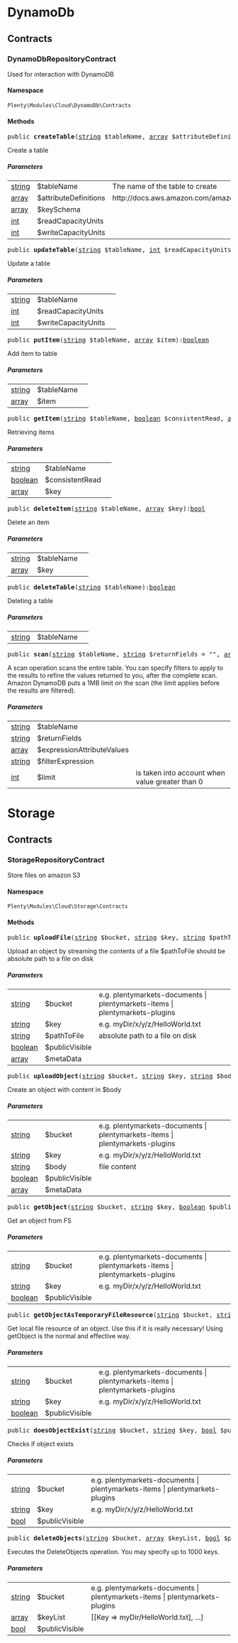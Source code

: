 

# DynamoDb<a name="cloud_dynamodb"></a>
    
## Contracts<a name="cloud_dynamodb_contracts"></a>
### DynamoDbRepositoryContract<a name="cloud_contracts_dynamodbrepositorycontract"></a>

Used for interaction with DynamoDB

#### Namespace

`Plenty\Modules\Cloud\DynamoDb\Contracts`



#### Methods

<pre>public <strong>createTable</strong>(<a target="_blank" href="http://php.net/string">string</a> $tableName, <a target="_blank" href="http://php.net/array">array</a> $attributeDefinitions, <a target="_blank" href="http://php.net/array">array</a> $keySchema, <a target="_blank" href="http://php.net/int">int</a> $readCapacityUnits = 3, <a target="_blank" href="http://php.net/int">int</a> $writeCapacityUnits = 2):<a target="_blank" href="http://php.net/boolean">boolean</a></pre>
    
Create a table
    
##### <strong>Parameters</strong>
    
<table class="table table-condensed">    <tr>
        <td><a target="_blank" href="http://php.net/string">string</a></td>
        <td>$tableName</td>
        <td>The name of the table to create</td>
    </tr>
    <tr>
        <td><a target="_blank" href="http://php.net/array">array</a></td>
        <td>$attributeDefinitions</td>
        <td>http://docs.aws.amazon.com/amazondynamodb/latest/APIReference/API_AttributeValue.html</td>
    </tr>
    <tr>
        <td><a target="_blank" href="http://php.net/array">array</a></td>
        <td>$keySchema</td>
        <td></td>
    </tr>
    <tr>
        <td><a target="_blank" href="http://php.net/int">int</a></td>
        <td>$readCapacityUnits</td>
        <td></td>
    </tr>
    <tr>
        <td><a target="_blank" href="http://php.net/int">int</a></td>
        <td>$writeCapacityUnits</td>
        <td></td>
    </tr>
</table>


<pre>public <strong>updateTable</strong>(<a target="_blank" href="http://php.net/string">string</a> $tableName, <a target="_blank" href="http://php.net/int">int</a> $readCapacityUnits = 3, <a target="_blank" href="http://php.net/int">int</a> $writeCapacityUnits = 2):<a target="_blank" href="http://php.net/boolean">boolean</a></pre>
    
Update a table
    
##### <strong>Parameters</strong>
    
<table class="table table-condensed">    <tr>
        <td><a target="_blank" href="http://php.net/string">string</a></td>
        <td>$tableName</td>
        <td></td>
    </tr>
    <tr>
        <td><a target="_blank" href="http://php.net/int">int</a></td>
        <td>$readCapacityUnits</td>
        <td></td>
    </tr>
    <tr>
        <td><a target="_blank" href="http://php.net/int">int</a></td>
        <td>$writeCapacityUnits</td>
        <td></td>
    </tr>
</table>


<pre>public <strong>putItem</strong>(<a target="_blank" href="http://php.net/string">string</a> $tableName, <a target="_blank" href="http://php.net/array">array</a> $item):<a target="_blank" href="http://php.net/boolean">boolean</a></pre>
    
Add item to table
    
##### <strong>Parameters</strong>
    
<table class="table table-condensed">    <tr>
        <td><a target="_blank" href="http://php.net/string">string</a></td>
        <td>$tableName</td>
        <td></td>
    </tr>
    <tr>
        <td><a target="_blank" href="http://php.net/array">array</a></td>
        <td>$item</td>
        <td></td>
    </tr>
</table>


<pre>public <strong>getItem</strong>(<a target="_blank" href="http://php.net/string">string</a> $tableName, <a target="_blank" href="http://php.net/boolean">boolean</a> $consistentRead, <a target="_blank" href="http://php.net/array">array</a> $key):<a target="_blank" href="http://php.net/array">array</a></pre>
    
Retrieving items
    
##### <strong>Parameters</strong>
    
<table class="table table-condensed">    <tr>
        <td><a target="_blank" href="http://php.net/string">string</a></td>
        <td>$tableName</td>
        <td></td>
    </tr>
    <tr>
        <td><a target="_blank" href="http://php.net/boolean">boolean</a></td>
        <td>$consistentRead</td>
        <td></td>
    </tr>
    <tr>
        <td><a target="_blank" href="http://php.net/array">array</a></td>
        <td>$key</td>
        <td></td>
    </tr>
</table>


<pre>public <strong>deleteItem</strong>(<a target="_blank" href="http://php.net/string">string</a> $tableName, <a target="_blank" href="http://php.net/array">array</a> $key):<a target="_blank" href="http://php.net/bool">bool</a></pre>
    
Delete an item
    
##### <strong>Parameters</strong>
    
<table class="table table-condensed">    <tr>
        <td><a target="_blank" href="http://php.net/string">string</a></td>
        <td>$tableName</td>
        <td></td>
    </tr>
    <tr>
        <td><a target="_blank" href="http://php.net/array">array</a></td>
        <td>$key</td>
        <td></td>
    </tr>
</table>


<pre>public <strong>deleteTable</strong>(<a target="_blank" href="http://php.net/string">string</a> $tableName):<a target="_blank" href="http://php.net/boolean">boolean</a></pre>
    
Deleting a table
    
##### <strong>Parameters</strong>
    
<table class="table table-condensed">    <tr>
        <td><a target="_blank" href="http://php.net/string">string</a></td>
        <td>$tableName</td>
        <td></td>
    </tr>
</table>


<pre>public <strong>scan</strong>(<a target="_blank" href="http://php.net/string">string</a> $tableName, <a target="_blank" href="http://php.net/string">string</a> $returnFields = &quot;&quot;, <a target="_blank" href="http://php.net/array">array</a> $expressionAttributeValues = [], <a target="_blank" href="http://php.net/string">string</a> $filterExpression = &quot;&quot;, <a target="_blank" href="http://php.net/int">int</a> $limit):<a href="miscellaneous#miscellaneous__void">void</a>
</pre>
    
A scan operation scans the entire table. You can specify filters to apply to the results to refine the values
returned to you, after the complete scan. Amazon DynamoDB puts a 1MB limit on the scan (the limit applies before
the results are filtered).
    
##### <strong>Parameters</strong>
    
<table class="table table-condensed">    <tr>
        <td><a target="_blank" href="http://php.net/string">string</a></td>
        <td>$tableName</td>
        <td></td>
    </tr>
    <tr>
        <td><a target="_blank" href="http://php.net/string">string</a></td>
        <td>$returnFields</td>
        <td></td>
    </tr>
    <tr>
        <td><a target="_blank" href="http://php.net/array">array</a></td>
        <td>$expressionAttributeValues</td>
        <td></td>
    </tr>
    <tr>
        <td><a target="_blank" href="http://php.net/string">string</a></td>
        <td>$filterExpression</td>
        <td></td>
    </tr>
    <tr>
        <td><a target="_blank" href="http://php.net/int">int</a></td>
        <td>$limit</td>
        <td>is taken into account when value greater than 0</td>
    </tr>
</table>


# Storage<a name="cloud_storage"></a>
    
## Contracts<a name="cloud_storage_contracts"></a>
### StorageRepositoryContract<a name="cloud_contracts_storagerepositorycontract"></a>

Store files on amazon S3

#### Namespace

`Plenty\Modules\Cloud\Storage\Contracts`



#### Methods

<pre>public <strong>uploadFile</strong>(<a target="_blank" href="http://php.net/string">string</a> $bucket, <a target="_blank" href="http://php.net/string">string</a> $key, <a target="_blank" href="http://php.net/string">string</a> $pathToFile, <a target="_blank" href="http://php.net/boolean">boolean</a> $publicVisible = false, <a target="_blank" href="http://php.net/array">array</a> $metaData = []):<a target="_blank" href="http://php.net/boolean">boolean</a></pre>
    
Upload an object by streaming the contents of a file $pathToFile should be absolute path to a file on disk
    
##### <strong>Parameters</strong>
    
<table class="table table-condensed">    <tr>
        <td><a target="_blank" href="http://php.net/string">string</a></td>
        <td>$bucket</td>
        <td>e.g. plentymarkets-documents | plentymarkets-items | plentymarkets-plugins</td>
    </tr>
    <tr>
        <td><a target="_blank" href="http://php.net/string">string</a></td>
        <td>$key</td>
        <td>e.g. myDir/x/y/z/HelloWorld.txt</td>
    </tr>
    <tr>
        <td><a target="_blank" href="http://php.net/string">string</a></td>
        <td>$pathToFile</td>
        <td>absolute path to a file on disk</td>
    </tr>
    <tr>
        <td><a target="_blank" href="http://php.net/boolean">boolean</a></td>
        <td>$publicVisible</td>
        <td></td>
    </tr>
    <tr>
        <td><a target="_blank" href="http://php.net/array">array</a></td>
        <td>$metaData</td>
        <td></td>
    </tr>
</table>


<pre>public <strong>uploadObject</strong>(<a target="_blank" href="http://php.net/string">string</a> $bucket, <a target="_blank" href="http://php.net/string">string</a> $key, <a target="_blank" href="http://php.net/string">string</a> $body, <a target="_blank" href="http://php.net/boolean">boolean</a> $publicVisible = false, <a target="_blank" href="http://php.net/array">array</a> $metaData = []):<a target="_blank" href="http://php.net/boolean">boolean</a></pre>
    
Create an object with content in $body
    
##### <strong>Parameters</strong>
    
<table class="table table-condensed">    <tr>
        <td><a target="_blank" href="http://php.net/string">string</a></td>
        <td>$bucket</td>
        <td>e.g. plentymarkets-documents | plentymarkets-items | plentymarkets-plugins</td>
    </tr>
    <tr>
        <td><a target="_blank" href="http://php.net/string">string</a></td>
        <td>$key</td>
        <td>e.g. myDir/x/y/z/HelloWorld.txt</td>
    </tr>
    <tr>
        <td><a target="_blank" href="http://php.net/string">string</a></td>
        <td>$body</td>
        <td>file content</td>
    </tr>
    <tr>
        <td><a target="_blank" href="http://php.net/boolean">boolean</a></td>
        <td>$publicVisible</td>
        <td></td>
    </tr>
    <tr>
        <td><a target="_blank" href="http://php.net/array">array</a></td>
        <td>$metaData</td>
        <td></td>
    </tr>
</table>


<pre>public <strong>getObject</strong>(<a target="_blank" href="http://php.net/string">string</a> $bucket, <a target="_blank" href="http://php.net/string">string</a> $key, <a target="_blank" href="http://php.net/boolean">boolean</a> $publicVisible = false):<a target="_blank" href="http://php.net/array">array</a></pre>
    
Get an object from FS
    
##### <strong>Parameters</strong>
    
<table class="table table-condensed">    <tr>
        <td><a target="_blank" href="http://php.net/string">string</a></td>
        <td>$bucket</td>
        <td>e.g. plentymarkets-documents | plentymarkets-items | plentymarkets-plugins</td>
    </tr>
    <tr>
        <td><a target="_blank" href="http://php.net/string">string</a></td>
        <td>$key</td>
        <td>e.g. myDir/x/y/z/HelloWorld.txt</td>
    </tr>
    <tr>
        <td><a target="_blank" href="http://php.net/boolean">boolean</a></td>
        <td>$publicVisible</td>
        <td></td>
    </tr>
</table>


<pre>public <strong>getObjectAsTemporaryFileResource</strong>(<a target="_blank" href="http://php.net/string">string</a> $bucket, <a target="_blank" href="http://php.net/string">string</a> $key, <a target="_blank" href="http://php.net/boolean">boolean</a> $publicVisible = false):<a target="_blank" href="http://php.net/string">string</a></pre>
    
Get local file resource of an object. Use this if it is really necessary! Using getObject is the normal and effective way.
    
##### <strong>Parameters</strong>
    
<table class="table table-condensed">    <tr>
        <td><a target="_blank" href="http://php.net/string">string</a></td>
        <td>$bucket</td>
        <td>e.g. plentymarkets-documents | plentymarkets-items | plentymarkets-plugins</td>
    </tr>
    <tr>
        <td><a target="_blank" href="http://php.net/string">string</a></td>
        <td>$key</td>
        <td>e.g. myDir/x/y/z/HelloWorld.txt</td>
    </tr>
    <tr>
        <td><a target="_blank" href="http://php.net/boolean">boolean</a></td>
        <td>$publicVisible</td>
        <td></td>
    </tr>
</table>


<pre>public <strong>doesObjectExist</strong>(<a target="_blank" href="http://php.net/string">string</a> $bucket, <a target="_blank" href="http://php.net/string">string</a> $key, <a target="_blank" href="http://php.net/bool">bool</a> $publicVisible = false):<a target="_blank" href="http://php.net/bool">bool</a></pre>
    
Checks if object exists
    
##### <strong>Parameters</strong>
    
<table class="table table-condensed">    <tr>
        <td><a target="_blank" href="http://php.net/string">string</a></td>
        <td>$bucket</td>
        <td>e.g. plentymarkets-documents | plentymarkets-items | plentymarkets-plugins</td>
    </tr>
    <tr>
        <td><a target="_blank" href="http://php.net/string">string</a></td>
        <td>$key</td>
        <td>e.g. myDir/x/y/z/HelloWorld.txt</td>
    </tr>
    <tr>
        <td><a target="_blank" href="http://php.net/bool">bool</a></td>
        <td>$publicVisible</td>
        <td></td>
    </tr>
</table>


<pre>public <strong>deleteObjects</strong>(<a target="_blank" href="http://php.net/string">string</a> $bucket, <a target="_blank" href="http://php.net/array">array</a> $keyList, <a target="_blank" href="http://php.net/bool">bool</a> $publicVisible = false):<a target="_blank" href="http://php.net/boolean">boolean</a></pre>
    
Executes the DeleteObjects operation. You may specify up to 1000 keys.
    
##### <strong>Parameters</strong>
    
<table class="table table-condensed">    <tr>
        <td><a target="_blank" href="http://php.net/string">string</a></td>
        <td>$bucket</td>
        <td>e.g. plentymarkets-documents | plentymarkets-items | plentymarkets-plugins</td>
    </tr>
    <tr>
        <td><a target="_blank" href="http://php.net/array">array</a></td>
        <td>$keyList</td>
        <td>[[Key => myDir/HelloWorld.txt], ...]</td>
    </tr>
    <tr>
        <td><a target="_blank" href="http://php.net/bool">bool</a></td>
        <td>$publicVisible</td>
        <td></td>
    </tr>
</table>



